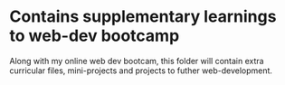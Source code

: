 # Contains supplementary learnings to web-dev bootcamp 
Along with my online web dev bootcam, this folder will contain extra curricular files, mini-projects and projects to futher web-development.
